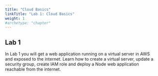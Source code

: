 ```yaml
---
title: "Cloud Basics"
linkTitle: "Lab 1: Cloud Basics"
weight: 1
#archetype: "chapter"
---
```


## Lab 1

In Lab 1 you will get a web application running on a virtual server in AWS and exposed to the internet.  Learn how to create a virtual server, update a security group, create IAM role and deploy a Node web application reachable from the internet.
